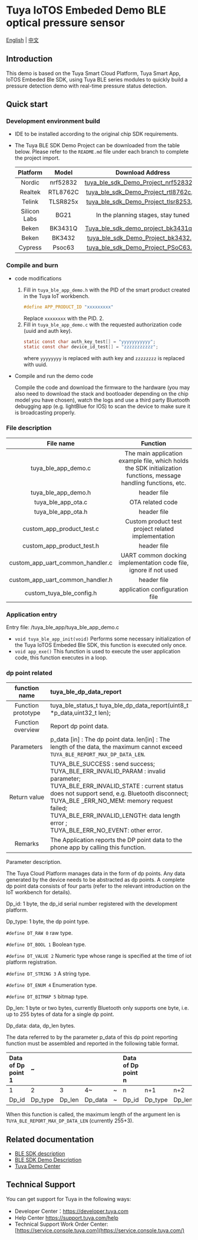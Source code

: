 # Tuya IoTOS Embeded Demo BLE optical pressure sensor

[English](./README.md) | [中文](./README_zh.md) 



## Introduction 

This demo is based on the Tuya Smart Cloud Platform, Tuya Smart App, IoTOS Embeded Ble SDK, using Tuya BLE series modules to quickly build a pressure detection demo with real-time pressure status detection.

## Quick start 

### Development environment build 

+ IDE to be installed according to the original chip SDK requirements.

+ The Tuya BLE SDK Demo Project can be downloaded from the table below. Please refer to the `README.md` file under each branch to complete the project import.

  | Platform | Model | Download Address |
  | :----------: | :------: | :----------------------------------------------------------: |
  | Nordic | nrf52832 | [tuya_ble_sdk_Demo_Project_nrf52832.git](https://github.com/TuyaInc/tuya_ble_sdk_Demo_Project_nrf52832.git) | Realtek
  | Realtek | RTL8762C | [tuya_ble_sdk_Demo_Project_rtl8762c.git](https://github.com/TuyaInc/tuya_ble_sdk_Demo_Project_rtl8762c.git) | tulya_ble_sdk_Demo_rtl8762c.git
  | Telink | TLSR825x | [tuya_ble_sdk_Demo_Project_tlsr8253.git](https://github.com/TuyaInc/tuya_ble_sdk_Demo_Project_tlsr8253.git) | tlsr8253.git
  | Silicon Labs | BG21 | In the planning stages, stay tuned |
  | Beken | BK3431Q | [Tuya_ble_sdk_demo_project_bk3431q.git](https://github.com/TuyaInc/Tuya_ble_sdk_demo_project_bk3431q.git) |
  | Beken | BK3432 | [ tuya_ble_sdk_Demo_Project_bk3432.git](https://github.com/TuyaInc/tuya_ble_sdk_Demo_Project_bk3432.git) |
  | Cypress | Psoc63 | [tuya_ble_sdk_Demo_Project_PSoC63.git](https://github.com/TuyaInc/tuya_ble_sdk_Demo_Project_PSoC63.git) |



### Compile and burn

+ code modifications

  1. Fill in `tuya_ble_app_demo.h` with the PID of the smart product created in the Tuya IoT workbench.
     ```c
     #define APP_PRODUCT_ID "xxxxxxxxx"
     ```
     Replace `xxxxxxxx` with the PID. 2.
  2. Fill in `tuya_ble_app_demo.c` with the requested authorization code (uuid and auth key).
     ```c
     static const char auth_key_test[] = "yyyyyyyyyyy";
     static const char device_id_test[] = "zzzzzzzzzzz";
     ```
      where `yyyyyyyy` is replaced with auth key and `zzzzzzzz` is replaced with uuid.
+ Compile and run the demo code

  Compile the code and download the firmware to the hardware (you may also need to download the stack and bootloader depending on the chip model you have chosen), watch the logs and use a third party Bluetooth debugging app (e.g. lightBlue for IOS) to scan the device to make sure it is broadcasting properly.



### File description 

| File name | Function |
| :------------------------------: | :---------------------------------------------------------: |
| tuya_ble_app_demo.c | The main application example file, which holds the SDK initialization functions, message handling functions, etc. | tuya_ble_app_demo.c
| tuya_ble_app_demo.h | header file | tuya_ble_app_demo.h
| tuya_ble_app_ota.c | OTA related code |
| tuya_ble_app_ota.h | header file |
| custom_app_product_test.c | Custom product test project related implementation |
| custom_app_product_test.h | header file |
| custom_app_uart_common_handler.c | UART common docking implementation code file, ignore if not used |
| custom_app_uart_common_handler.h | header file |
| custom_tuya_ble_config.h | application configuration file |



### Application entry

Entry file: /tuya_ble_app/tuya_ble_app_demo.c

+ `void tuya_ble_app_init(void)` Performs some necessary initialization of the Tuya IoTOS Embeded Ble SDK, this function is executed only once.
+ `void app_exe()` This function is used to execute the user application code, this function executes in a loop.



### dp point related 

| function name | tuya_ble_dp_data_report |
| :------: | :----------------------------------------------------------- |
| Function prototype | tuya_ble_status_t tuya_ble_dp_data_report(uint8_t *p_data,uint32_t len); |
| Function overview | Report dp point data.                                               | | p_data
| Parameters | p_data [in] : The dp point data. len[in] : The length of the data, the maximum cannot exceed `TUYA_BLE_REPORT_MAX_DP_DATA_LEN`. | return value
| Return value | TUYA_BLE_SUCCESS : send success;<br/>TUYA_BLE_ERR_INVALID_PARAM : invalid parameter;<br/>TUYA_BLE_ERR_INVALID_STATE : current status does not support send, e.g. Bluetooth disconnect;<br/>TUYA_BLE _ERR_NO_MEM: memory request failed;<br/>TUYA_BLE_ERR_INVALID_LENGTH: data length error ;<br/>TUYA_BLE_ERR_NO_EVENT: other error. |TUYA_BLE_ERR_NO_EVENT
| Remarks | The Application reports the DP point data to the phone app by calling this function. |

Parameter description.

The Tuya Cloud Platform manages data in the form of dp points. Any data generated by the device needs to be abstracted as dp points. A complete dp point data consists of four parts (refer to the relevant introduction on the IoT workbench for details).

Dp_id: 1 byte, the dp_id serial number registered with the development platform.

Dp_type: 1 byte, the dp point type.

`#define DT_RAW 0` raw type.

`#define DT_BOOL 1` Boolean type.

`#define DT_VALUE 2` Numeric type whose range is specified at the time of iot platform registration.

`#define DT_STRING 3` A string type.

`#define DT_ENUM 4` Enumeration type.

`#define DT_BITMAP 5` bitmap type.

Dp_len: 1 byte or two bytes, currently Bluetooth only supports one byte, i.e. up to 255 bytes of data for a single dp point.

Dp_data: data, dp_len bytes.



The data referred to by the parameter p_data of this dp point reporting function must be assembled and reported in the following table format.

| Data of Dp point 1 | ~       |        |         |      | Data of Dp point n |         |        |         |
| :----------------- | :------ | :----- | :------ | :--- | :----------------- | :------ | :----- | :------ |
| 1                  | 2       | 3      | 4~      | ~    | n                  | n+1     | n+2    | n+3~    |
| Dp_id              | Dp_type | Dp_len | Dp_data | ~    | Dp_id              | Dp_type | Dp_len | Dp_data |

When this function is called, the maximum length of the argument len is `TUYA_BLE_REPORT_MAX_DP_DATA_LEN` (currently 255+3).



## Related documentation 

+ [BLE SDK description](https://developer.tuya.com/cn/docs/iot/device-development/embedded-software-development/module-sdk-development-access/ble-chip-sdk/tuya-ble-sdk-user-guide?id=K9h5zc4e5djd9#title-17-tuya%20ble%20sdk%20callback%20event%20%E4%BB%8B%E7%BB%8D) 
+ [BLE SDK Demo Description](https://developer.tuya.com/cn/docs/iot/device-development/embedded-software-development/module-sdk-development-access/ble-chip-sdk/tuya-ble-sdk-demo-instruction-manual?id=K9gq09szmvy2o) 
+ [Tuya Demo Center](https://developer.tuya.com/demo)  



## Technical Support 

You can get support for Tuya in the following ways:

+ Developer Center：https://developer.tuya.com
+ Help Center https://support.tuya.com/help
+ Technical Support Work Order Center: [https://service.console.tuya.com](https://service.console.tuya.com/) 